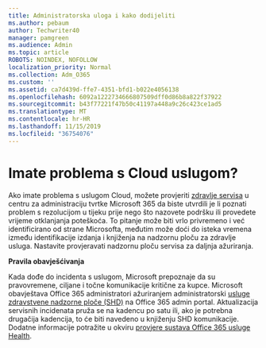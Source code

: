 ```yaml
---
title: Administratorska uloga i kako dodijeliti
ms.author: pebaum
author: Techwriter40
manager: pamgreen
ms.audience: Admin
ms.topic: article
ROBOTS: NOINDEX, NOFOLLOW
localization_priority: Normal
ms.collection: Adm_O365
ms.custom: ''
ms.assetid: ca7d439d-ffe7-4351-bfd1-b022e4056138
ms.openlocfilehash: 6092a1222734666807509dff0d86b8a822f37922
ms.sourcegitcommit: b43f77221f47b50c41197a448a9c26c423ce1ad5
ms.translationtype: MT
ms.contentlocale: hr-HR
ms.lasthandoff: 11/15/2019
ms.locfileid: "36754076"
---
```

# <a name="experiencing-problems-with-a-cloud-service"></a>Imate problema s Cloud uslugom?

Ako imate problema s uslugom Cloud, možete provjeriti [zdravlje servisa](https://admin.microsoft.com/AdminPortal/Home#/servicehealth) u centru za administraciju tvrtke Microsoft 365 da biste utvrdili je li poznati problem s rezolucijom u tijeku prije nego što nazovete podršku ili provedete vrijeme otklanjanja poteškoća. To pitanje može biti vrlo privremeno i već identificirano od strane Microsofta, međutim može doći do isteka vremena između identifikacije izdanja i knjiženja na nadzornu ploču za zdravlje usluga. Nastavite provjeravati nadzornu ploču servisa za daljnja ažuriranja.

**Pravila obavješćivanja**

Kada dođe do incidenta s uslugom, Microsoft prepoznaje da su pravovremene, ciljane i točne komunikacije kritične za kupce. Microsoft obavještava Office 365 administratori ažuriranjem administratorski [usluge zdravstvene nadzorne ploče (SHD)](https://admin.microsoft.com/AdminPortal/Home#/servicehealth) na Office 365 admin portal. Aktualizacija servisnih incidenata pruža se na kadencu po satu ili, ako je potrebna drugačija kadencija, to će biti navedeno u knjiženju SHD komunikacije. Dodatne informacije potražite u okviru [provjere sustava Office 365 usluge Health](https://docs.microsoft.com/office365/enterprise/view-service-health).

